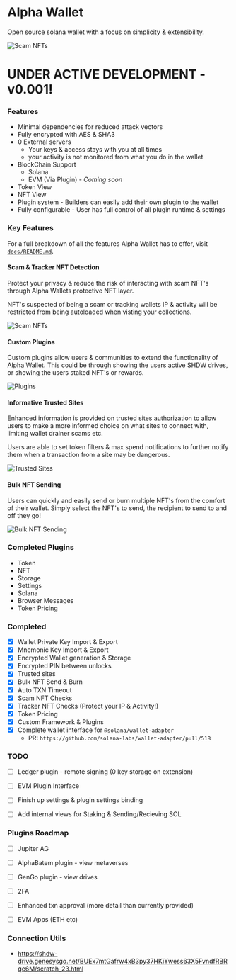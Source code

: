 # Alpha Wallet

Open source solana wallet with a focus on simplicity & extensibility.

![Scam NFTs](https://github.com/babilu-online/alpha-wallet/blob/main/docs/screenshots/wallet_overview.gif?raw=true)

# UNDER ACTIVE DEVELOPMENT - v0.001!

### Features
* Minimal dependencies for reduced attack vectors
* Fully encrypted with AES & SHA3
* 0 External servers
  * Your keys & access stays with you at all times
  * your activity is not monitored from what you do in the wallet
* BlockChain Support
  * Solana
  * EVM (Via Plugin) - _Coming soon_
* Token View
* NFT View
* Plugin system - Builders can easily add their own plugin to the wallet
* Fully configurable - User has full control of all plugin runtime & settings


### Key Features
For a full breakdown of all the features Alpha Wallet has to offer, visit [`docs/README.md`](https://github.com/babilu-online/alpha-wallet/blob/main/docs/README.md).

#### Scam & Tracker NFT Detection
Protect your privacy & reduce the risk of interacting with scam NFT's through Alpha Wallets protective NFT layer. 

NFT's suspected of being a scam or tracking wallets IP & activity will be restricted from being autoloaded when visting your collections.

![Scam NFTs](https://github.com/babilu-online/alpha-wallet/blob/main/docs/screenshots/wallet_nft_view.gif?raw=true)

#### Custom Plugins
Custom plugins allow users & communities to extend the functionality of Alpha Wallet. This could be through showing the users active SHDW drives, or showing the users staked NFT's or rewards.

![Plugins](https://github.com/babilu-online/alpha-wallet/blob/main/docs/screenshots/wallet_plugins.gif?raw=true)

#### Informative Trusted Sites
Enhanced information is provided on trusted sites authorization to allow users to make a more informed choice on what sites to connect with, limiting wallet drainer scams etc.

Users are able to set token filters & max spend notifications to further notify them when a transaction from a site may be dangerous.

![Trusted Sites](https://github.com/babilu-online/alpha-wallet/blob/main/docs/screenshots/wallet_trusted_sites.gif?raw=true)

#### Bulk NFT Sending
Users can quickly and easily send or burn multiple NFT's from the comfort of their wallet. Simply select the NFT's to send, the recipient to send to and off they go!

![Bulk NFT Sending](https://github.com/babilu-online/alpha-wallet/blob/main/docs/screenshots/wallet_bulk_nft_send.gif?raw=true)


### Completed Plugins
* Token
* NFT
* Storage
* Settings
* Solana
* Browser Messages
* Token Pricing

### Completed
* [X] Wallet Private Key Import & Export
* [X] Mnemonic Key Import & Export
* [X] Encrypted Wallet generation & Storage
* [X] Encrypted PIN between unlocks
* [X] Trusted sites
* [X] Bulk NFT Send & Burn
* [X] Auto TXN Timeout
* [X] Scam NFT Checks
* [X] Tracker NFT Checks (Protect your IP & Activity!)
* [x] Token Pricing
* [X] Custom Framework & Plugins
* [X] Complete wallet interface for `@solana/wallet-adapter`
  * PR: `https://github.com/solana-labs/wallet-adapter/pull/518`

### TODO
* [ ] Ledger plugin - remote signing (0 key storage on extension)
* [ ] EVM Plugin Interface
* [ ] Finish up settings & plugin settings binding
* [ ] Add internal views for Staking & Sending/Recieving SOL


### Plugins Roadmap
* [ ] Jupiter AG
* [ ] AlphaBatem plugin - view metaverses
* [ ] GenGo plugin - view drives
* [ ] 2FA
* [ ] Enhanced txn approval (more detail than currently provided)
* [ ] EVM Apps (ETH etc)


### Connection Utils
- https://shdw-drive.genesysgo.net/BUEx7mtGafrw4xB3py37HKiYwess63X5FvndfRBRqe6M/scratch_23.html
